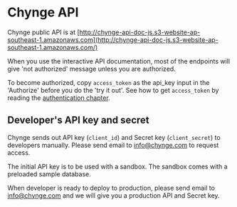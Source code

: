 # Chynge API

Chynge public API is at [http://chynge-api-doc-js.s3-website-ap-southeast-1.amazonaws.com](http://chynge-api-doc-js.s3-website-ap-southeast-1.amazonaws.com/)

When you use the interactive API documentation, most of the endpoints will
give 'not authorized' message unless you are authorized.

To become authorized, copy `access_token` as the api_key input in the 'Authorize'
before you do the 'try it out'. See how to get `access_token` by reading the 
[authentication chapter](authentication.md).

## Developer's API key and secret

Chynge sends out API key (`client_id`) and Secret key (`client_secret`) to
developers manually. Please send email to info@chynge.com to request access.

The initial API key is to be used with a sandbox. The sandbox comes with a 
preloaded sample database.

When developer is ready to deploy to production, please send email
to info@chynge.com and we will give you a production API and Secret key.
